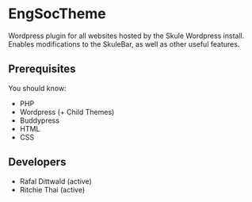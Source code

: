EngSocTheme
============

Wordpress plugin for all websites hosted by the Skule Wordpress install. Enables modifications to the SkuleBar, as well as other useful features. 

Prerequisites
------------
You should know:

  *   PHP
  *   Wordpress (+ Child Themes)
  *   Buddypress
  *   HTML
  *   CSS

Developers
----------
  *   Rafal Dittwald (active)
  *   Ritchie Thai (active)